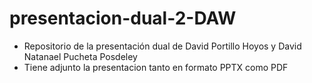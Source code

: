 # presentacion-dual-2-DAW

- Repositorio de la presentación dual de David Portillo Hoyos y David Natanael Pucheta Posdeley
- Tiene adjunto la presentacion tanto en formato PPTX como PDF
